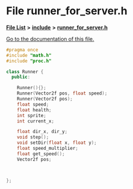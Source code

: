 
# File runner\_for\_server.h

[**File List**](files.md) **>** [**include**](dir_d44c64559bbebec7f509842c48db8b23.md) **>** [**runner\_for\_server.h**](runner__for__server_8h.md)

[Go to the documentation of this file.](runner__for__server_8h.md) 


````cpp
#pragma once
#include "math.h"
#include "proc.h"

class Runner {
  public:

    Runner(){};
    Runner(Vector2f pos, float speed);
    Runner(Vector2f pos);
    float speed;
    float health;
    int sprite;
    int current_x;

    float dir_x, dir_y;
    void step();
    void setDir(float x, float y);
    float speed_multiplier;
    float get_speed();
    Vector2f pos;



};
````

